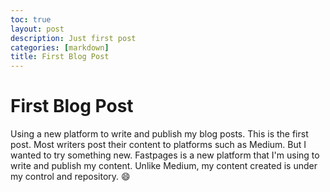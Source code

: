 ```yaml
---
toc: true
layout: post
description: Just first post
categories: [markdown]
title: First Blog Post
---
```


# First Blog Post

Using a new platform to write and publish my blog posts. This is the first post.
Most writers post their content to platforms such as Medium. But I wanted to try something new.
Fastpages is a new platform that I'm using to write and publish my content. Unlike Medium, my content created is under
my control and repository. 😄
